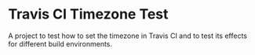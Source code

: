 # Travis CI Timezone Test

A project to test how to set the timezone in Travis CI and to test its effects for different build environments.
